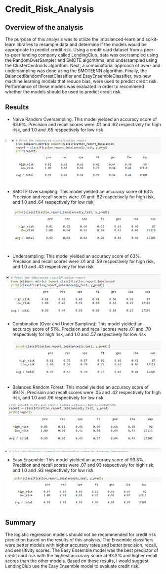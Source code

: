 # Credit_Risk_Analysis

## Overview of the analysis
The purpose of this analysis was to utilize the imbalanced-learn and scikit-learn libraries to resample data and determine if the models would be appropriate to predict credit risk. Using a credit card dataset from a peer-to-peer lending company called LendingClub, data was oversampled using the RandomOverSampler and SMOTE algorithms, and undersampled using the ClusterCentroids algorithm. Next, a combinatorial approach of over- and undersampling was done using the SMOTEENN algorithm. Finally, the BalancedRandomForestClassifier and EasyEnsembleClassifier, two new machine learning models that reduce bias, were used to predict credit risk. Performance of these models was evaluated in order to recommend whether the models should be used to predict credit risk.

## Results

 - Naive Random Oversampling: This model yielded an accuracy score of 63.6%. Precision and recall scores were .01 and .62 respectively for high risk, and 1.0 and .65 respectively for low risk


!["Oversampling"](Images/Random_over_sampling.png)



 - SMOTE Oversampling: This model yielded an accuracy score of 63%. Precision and recall scores were .01 and .62 respectively for high risk, and 1.0 and .64 respectively for low risk


!["SMOTE Oversampling"](Images/Smote.png)



 - Undersampling: This model yielded an accuracy score of 63%. Precision and recall scores were .01 and .59 respectively for high risk, and 1.0 and .43 respectively for low risk


!["Undersampling"](Images/Under_sampling.png)



 - Combination (Over and Under Sampling): This model yielded an accuracy score of 51%. Precision and recall scores were .01 and .70 respectively for high risk, and 1.0 and .57 respectively for low risk


!["Combination Sampling"](Images/Combination.png)



 - Balanced Random Forest: This model yielded an accuracy score of 69.1%. Precision and recall scores were .05 and .42 respectively for high risk, and 1.0 and .96 respectively for low risk


!["Balanced Forest"](Images/Balanced_forest.png)


 - Easy Ensemble: This model yielded an accuracy score of 93.3%. Precision and recall scores were .07 and 93 respectively for high risk, and 1.0 and .93 respectively for low risk


!["Easy Ensemble"](Images/Easy_Ens.png)



## Summary

The logistic regression models should not be recommended for credit risk prediction based on the results of this analysis. The Ensemble classifiers were better models with higher accuracy rates and better precision, recall, and sensitivity scores. The Easy Ensemble model was the best predictor of credit card risk with the highest accuracy score at 93.3% and higher recall scores than the other models. Based on these results, I would suggest LendingClub use the Easy Ensemble model to evaluate credit risk. 
